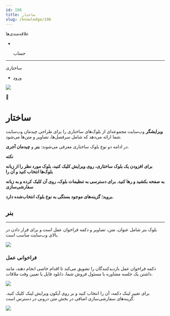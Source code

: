 ```yaml
---
id: 198
title: ساختار
slug: /knowledge/198
---
```


 
  علاقه‌مندی‌ها
* [​](./198)

  حساب

---

 

ساختاری

- [ورود](/web/login?redirect=/knowledge/article/198)

![](https://odoofarsi.com/web/image/4280?access_token=89cc9cf6-d74d-4516-b206-e02096c5ea4d)

📖

# ساختار

**ویرایشگر** وب‌سایت مجموعه‌ای از بلوک‌های ساختاری را برای طراحی چیدمان وب‌سایت شما ارائه می‌دهد که شامل سرفصل‌ها، تصاویر و متن‌ها می‌شود.

در ادامه دو نوع بلوک ساختاری معرفی می‌شوند: **بنر** و **چیدمان آجری**.

**نکته**

**برای افزودن یک بلوک ساختاری، روی ویرایش کلیک کنید، بلوک مورد نظر را از زبانه بلوک‌ها انتخاب کنید و آن را**

**به صفحه بکشید و رها کنید. برای دسترسی به تنظیمات بلوک، روی آن کلیک کرده و به زبانه سفارشی‌سازی**

**بروید؛ گزینه‌های موجود بستگی به نوع بلوک انتخاب‌شده دارد.**

## **بنر**

---

بلوک بنر شامل عنوان، متن، تصاویر و دکمه فراخوان عمل است و برای قرار دادن در بالای وب‌سایت مناسب است.

![](https://odoofarsi.com/web/image/2548-8b49a245/image.png?access_token=9270e1e9-1e2f-41fe-8e12-545416980884)

### **فراخوانی عمل**

دکمه فراخوان عمل بازدیدکنندگان را تشویق می‌کند تا اقدام خاصی انجام دهند، مانند داشتن یک جلسه مشاوره با مسئول فروش شما، دانلود فایل یا تعیین وقت ملاقات.

![](https://odoofarsi.com/web/image/2549-d1b56b59/image.png?access_token=95d88643-82cc-4765-92c0-91b362528543)

برای تغییر لینک دکمه، آن را انتخاب کنید و بر روی آیکون ویرایش لینک کلیک کنید. گزینه‌های سفارشی‌سازی اضافی در بخش متن درونی در دسترس است.

![](https://odoofarsi.com/web/image/2550-98442ab9/image.png?access_token=58fef80f-5537-4efc-bbb8-8fcdf47ffc26)